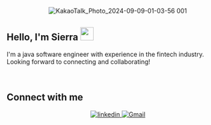 
<div align=center>

![KakaoTalk_Photo_2024-09-09-01-03-56 001](https://github.com/user-attachments/assets/11f06c6d-87df-44cf-be0c-410b1c1e602a)

	
</div>

## Hello, I'm Sierra <img src="/src/wave.gif" height="30px"> 
I'm a java software engineer with experience in the fintech industry. <br>
Looking forward to connecting and collaborating! <br>

<br>



## Connect with me  
<div align="center">
<a href="www.linkedin.com/in/sierra-jang" target="_blank">
<img src=https://img.shields.io/badge/linkedin-%230077B5.svg?style=for-the-badge&logo=linkedin&logoColor=white alt=linkedin style="margin-bottom: 5px;" />
</a>
</a>
<a href="" target="_blank">
<img src=https://img.shields.io/badge/Gmail-D14836?style=for-the-badge&logo=gmail&logoColor=white&link=mailto:sierra.jang.tech@gmail.com alt=Gmail style="margin-bottom: 5px;" />
</a>  
</div>  

